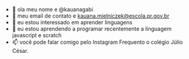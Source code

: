 - 👋 ola meu nome e  @kauanagabi
- 👀 meu email de contato e kauana.mielniczek@escola.pr.gov.br
- 🌱 eu estou interessado em aprender linguagens
- 💞️ eu estou aprendendo a programar recentemente a linguagem javascript e scratch
- 📫 você  pode falar comigo pelo Instagram 
     Frequento o colégio Júlio César.
   


<!---

--->
